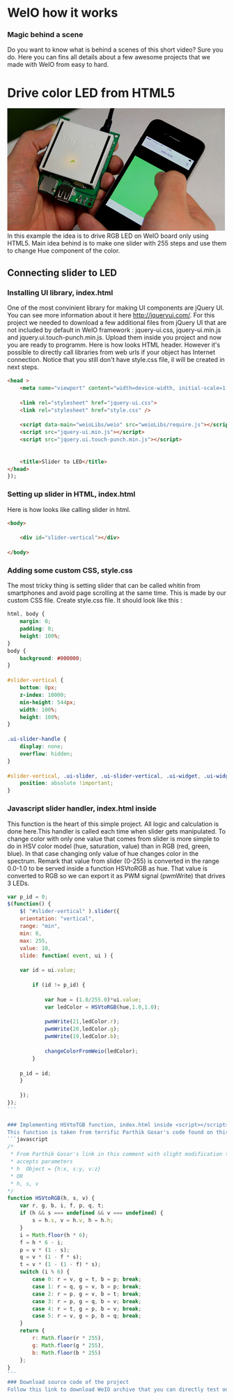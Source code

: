 WeIO how it works
=================

### Magic behind a scene
Do you want to know what is behind a scenes of this short video? Sure you do. Here you can fins all details about a few awesome projects that we made with WeIO from easy to hard.

Drive color LED from HTML5
==========================
![WeIO LED slider](images/sliderIphone.jpg)
In this example the idea is to drive RGB LED on WeIO board only using HTML5. Main idea behind is to make one slider with 255 steps and use them to change Hue component of the color.


Connecting slider to LED
-------------------------
### Installing UI library, index.html
One of the most convinient library for making UI components are jQuery UI. You can see more information about it here http://jqueryui.com/.
For this project we needed to download a few additional files from jQuery UI that are not included by default in WeIO framework : jquery-ui.css, jquery-ui.min.js and jquery.ui.touch-punch.min.js. Upload them inside you project and now you are ready to programm. Here is how looks HTML header. However it's possible to directly call libraries from web urls if your object has Internet connection.
Notice that you still don't have style.css file, il will be created in next steps.
``` html
<head >
    <meta name="viewport" content="width=device-width, initial-scale=1.0, maximum-scale=1.0">

    <link rel="stylesheet" href="jquery-ui.css">
    <link rel="stylesheet" href="style.css" />

    <script data-main="weioLibs/weio" src="weioLibs/require.js"></script>
    <script src="jquery-ui.min.js"></script>
    <script src="jquery.ui.touch-punch.min.js"></script>


    <title>Slider to LED</title>
</head>
});
```

### Setting up slider in HTML, index.html
Here is how looks like calling slider in html.

```html
<body>

    <div id="slider-vertical"></div>

</body>
```
### Adding some custom CSS, style.css
The most tricky thing is setting slider that can be called whitin from smartphones and avoid page scrolling at the same time. This is made by our custom CSS file. Create style.css file. It should look like this :
```css
html, body {
    margin: 0;
    padding: 0;
    height: 100%;
}
body {
    background: #000000;
}

#slider-vertical {
    bottom: 0px;
    z-index: 10000;
    min-height: 544px;
    width: 100%;
    height: 100%;
}

.ui-slider-handle {
    display: none;
    overflow: hidden;
}

#slider-vertical, .ui-slider, .ui-slider-vertical, .ui-widget, .ui-widget-content, .ui-corner-all, .ui-slider-range, .ui-widget-header, .ui-slider-range-min {
    position: absolute !important;
}
```

### Javascript slider handler, index.html inside <script></script>
This function is the heart of this simple project. All logic and calculation is done here.This handler is called each time when slider gets manipulated. To change color with only one value that comes from slider is more simple to do in HSV color model (hue, saturation, value) than in RGB (red, green, blue). In that case changing only value of hue changes color in the spectrum. Remark that value from slider (0-255) is converted in the range 0.0-1.0 to be served inside a function HSVtoRGB as hue. That value is converted to RGB so we can export it as PWM signal (pwmWrite) that drives 3 LEDs.

````javascript
var p_id = 0;
$(function() {
    $( "#slider-vertical" ).slider({
    orientation: "vertical",
    range: "min",
    min: 0,
    max: 255,
    value: 10,
    slide: function( event, ui ) {

    var id = ui.value;

        if (id != p_id) {

            var hue = (1.0/255.0)*ui.value;
            var ledColor = HSVtoRGB(hue,1.0,1.0);

            pwmWrite(21,ledColor.r);
            pwmWrite(20,ledColor.g);
            pwmWrite(19,ledColor.b);

            changeColorFromWeio(ledColor);
        }

    p_id = id;
    }

    });
});
```

### Implementing HSVtoTGB function, index.html inside <script></script>
This function is taken from terrific Parthik Gosar's code found on this site http://axonflux.com/handy-rgb-to-hsl-and-rgb-to-hsv-color-model-c
```javascript
/*
 * From Parthik Gosar's link in this comment with slight modification to let you enter each value independently or all at once as an object
 * accepts parameters
 * h  Object = {h:x, s:y, v:z}
 * OR
 * h, s, v
*/
function HSVtoRGB(h, s, v) {
    var r, g, b, i, f, p, q, t;
    if (h && s === undefined && v === undefined) {
        s = h.s, v = h.v, h = h.h;
    }
    i = Math.floor(h * 6);
    f = h * 6 - i;
    p = v * (1 - s);
    q = v * (1 - f * s);
    t = v * (1 - (1 - f) * s);
    switch (i % 6) {
        case 0: r = v, g = t, b = p; break;
        case 1: r = q, g = v, b = p; break;
        case 2: r = p, g = v, b = t; break;
        case 3: r = p, g = q, b = v; break;
        case 4: r = t, g = p, b = v; break;
        case 5: r = v, g = p, b = q; break;
    }
    return {
        r: Math.floor(r * 255),
        g: Math.floor(g * 255),
        b: Math.floor(b * 255)
    };
}
```
### Download source code of the project
Follow this link to download WeIO archive that you can directly test on your board
